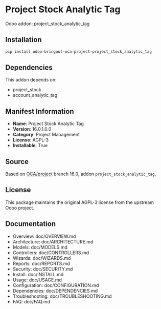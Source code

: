 # Project Stock Analytic Tag

Odoo addon: project_stock_analytic_tag

## Installation

```bash
pip install odoo-bringout-oca-project-project_stock_analytic_tag
```

## Dependencies

This addon depends on:
- project_stock
- account_analytic_tag

## Manifest Information

- **Name**: Project Stock Analytic Tag
- **Version**: 16.0.1.0.0
- **Category**: Project Management
- **License**: AGPL-3
- **Installable**: True

## Source

Based on [OCA/project](https://github.com/OCA/project) branch 16.0, addon `project_stock_analytic_tag`.

## License

This package maintains the original AGPL-3 license from the upstream Odoo project.

## Documentation

- Overview: doc/OVERVIEW.md
- Architecture: doc/ARCHITECTURE.md
- Models: doc/MODELS.md
- Controllers: doc/CONTROLLERS.md
- Wizards: doc/WIZARDS.md
- Reports: doc/REPORTS.md
- Security: doc/SECURITY.md
- Install: doc/INSTALL.md
- Usage: doc/USAGE.md
- Configuration: doc/CONFIGURATION.md
- Dependencies: doc/DEPENDENCIES.md
- Troubleshooting: doc/TROUBLESHOOTING.md
- FAQ: doc/FAQ.md
